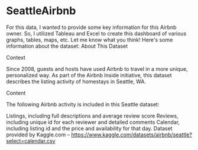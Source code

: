 # SeattleAirbnb
For this data, I wanted to provide some key information for this Airbnb owner. So, I utilized Tableau and Excel to create this dashboard of various graphs, tables, maps, etc. Let me know what you think! Here's some information about the dataset: 
About This Dataset

Context

Since 2008, guests and hosts have used Airbnb to travel in a more unique, personalized way. As part of the Airbnb Inside initiative, this dataset describes the listing activity of homestays in Seattle, WA.

Content

The following Airbnb activity is included in this Seattle dataset:

Listings, including full descriptions and average review score
Reviews, including unique id for each reviewer and detailed comments
Calendar, including listing id and the price and availability for that day.
Dataset provided by Kaggle.com – https://www.kaggle.com/datasets/airbnb/seattle?select=calendar.csv 
